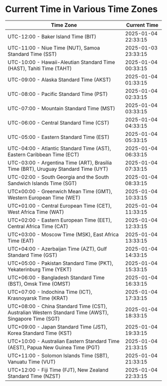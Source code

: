 # Current Time in Various Time Zones

| Time Zone | Current Time |
|-----------|--------------|
| UTC-12:00 - Baker Island Time (BIT) | 2025-01-04 22:33:15 |
| UTC-11:00 - Niue Time (NUT), Samoa Standard Time (SST) | 2025-01-03 23:33:15 |
| UTC-10:00 - Hawaii-Aleutian Standard Time (HAST), Tahiti Time (TAHT) | 2025-01-04 00:33:15 |
| UTC-09:00 - Alaska Standard Time (AKST) | 2025-01-04 01:33:15 |
| UTC-08:00 - Pacific Standard Time (PST) | 2025-01-04 02:33:15 |
| UTC-07:00 - Mountain Standard Time (MST) | 2025-01-04 03:33:15 |
| UTC-06:00 - Central Standard Time (CST) | 2025-01-04 04:33:15 |
| UTC-05:00 - Eastern Standard Time (EST) | 2025-01-04 05:33:15 |
| UTC-04:00 - Atlantic Standard Time (AST), Eastern Caribbean Time (ECT) | 2025-01-04 06:33:15 |
| UTC-03:00 - Argentina Time (ART), Brasília Time (BRT), Uruguay Standard Time (UYT) | 2025-01-04 07:33:15 |
| UTC-02:00 - South Georgia and the South Sandwich Islands Time (SGT) | 2025-01-04 08:33:15 |
| UTC±00:00 - Greenwich Mean Time (GMT), Western European Time (WET) | 2025-01-04 10:33:15 |
| UTC+01:00 - Central European Time (CET), West Africa Time (WAT) | 2025-01-04 11:33:15 |
| UTC+02:00 - Eastern European Time (EET), Central Africa Time (CAT) | 2025-01-04 12:33:15 |
| UTC+03:00 - Moscow Time (MSK), East Africa Time (EAT) | 2025-01-04 13:33:15 |
| UTC+04:00 - Azerbaijan Time (AZT), Gulf Standard Time (GST) | 2025-01-04 14:33:15 |
| UTC+05:00 - Pakistan Standard Time (PKT), Yekaterinburg Time (YEKT) | 2025-01-04 15:33:15 |
| UTC+06:00 - Bangladesh Standard Time (BST), Omsk Time (OMST) | 2025-01-04 16:33:15 |
| UTC+07:00 - Indochina Time (ICT), Krasnoyarsk Time (KRAT) | 2025-01-04 17:33:15 |
| UTC+08:00 - China Standard Time (CST), Australian Western Standard Time (AWST), Singapore Time (SGT) | 2025-01-04 18:33:15 |
| UTC+09:00 - Japan Standard Time (JST), Korea Standard Time (KST) | 2025-01-04 19:33:15 |
| UTC+10:00 - Australian Eastern Standard Time (AEST), Papua New Guinea Time (PGT) | 2025-01-04 21:33:15 |
| UTC+11:00 - Solomon Islands Time (SBT), Vanuatu Time (VUT) | 2025-01-04 21:33:15 |
| UTC+12:00 - Fiji Time (FJT), New Zealand Standard Time (NZST) | 2025-01-04 22:33:15 |
